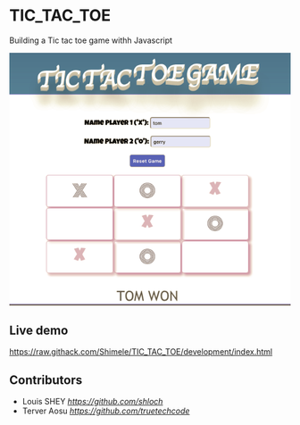 # TIC_TAC_TOE
Building a Tic tac toe game withh Javascript

![alt text](https://github.com/shloch/TIC_TAC_TOE/blob/development/asset/game.png)

## Live demo

https://raw.githack.com/Shimele/TIC_TAC_TOE/development/index.html

## Contributors

- Louis SHEY _https://github.com/shloch_
- Terver Aosu _https://github.com/truetechcode_
